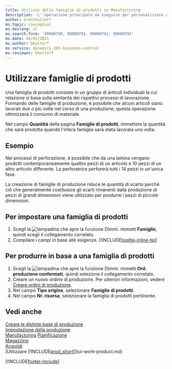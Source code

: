 ```yaml
---
title: Utilizzo delle famiglie di prodotti in Manufacturing
description: 'L''operazione principale da eseguire per personalizzare un calendario di base per la propria società, o per uno dei partner commerciali, è la modifica dello stato dei giorni lavorativi e non lavorativi.'
author: brentholtorf
ms.topic: conceptual
ms.devlang: al
ms.search.form: '99000790, 99000791, 99000792, 99000793'
ms.date: 04/01/2021
ms.author: bholtorf
ms.service: dynamics-365-business-central
ms.reviewer: bholtorf
---
```

# <a name="work-with-production-families"></a>Utilizzare famiglie di prodotti

Una famiglia di prodotti consiste in un gruppo di articoli individuali la cui relazione si basa sulla similarità dei rispettivi processi di lavorazione. Formando delle famiglie di produzione, è possibile che alcuni articoli siano lavorati due o più volte nel corso di una produzione; questa operazione ottimizzerà il consumo di materiale.

Nel campo **Quantità** della pagina **Famiglie di prodotti**, immettere la quantità che sarà prodotta quando l'intera famiglia sarà stata lavorata una volta.

## <a name="example"></a>Esempio

Nei processi di perforazione, è possibile che da una lamina vengano prodotti contemporaneamente quattro pezzi di un articolo e 10 pezzi di un altro articolo differente. La perforatrice perforerà tutti i 14 pezzi in un'unica fase.

La creazione di famiglie di produzione riduce le quantità di scarto perché ciò che generalmente costituisce gli scarti rimanenti dalla produzione di pezzi di grandi dimensioni viene utilizzato per produrre i pezzi di piccole dimensioni.

## <a name="to-set-up-a-production-family"></a>Per impostare una famiglia di prodotti

1. Scegli la ![lampadina che apre la funzione Dimmi.](media/ui-search/search_small.png "Informazioni sull'operazione che si desidera eseguire") immetti **Famiglie**, quindi scegli il collegamento correlato.
2. Compilare i campi in base alle esigenze. [!INCLUDE[tooltip-inline-tip](includes/tooltip-inline-tip_md.md)]

## <a name="to-produce-based-on-a-production-family"></a>Per produrre in base a una famiglia di prodotti

1. Scegli la ![lampadina che apre la funzione Dimmi.](media/ui-search/search_small.png "Informazioni sull'operazione che si desidera eseguire") immetti **Ord. produzione confermati**, quindi seleziona il collegamento correlato.
2. Creare un nuovo ordine di produzione. Per ulteriori informazioni, vedere [Creare ordini di produzione](production-how-to-create-production-orders.md).
3. Nel campo **Tipo origine**, selezionare **Famiglie di prodotti**.  
4. Nel campo **Nr. risorsa**, selezionare la famiglia di prodotti pertinente.

## <a name="see-also"></a>Vedi anche

[Creare le distinte base di produzione](production-how-to-create-production-boms.md)  
[Impostazione della produzione](production-configure-production-processes.md)  
[Manufacturing](production-manage-manufacturing.md)
[Pianificazione](production-planning.md)   
[Magazzino](inventory-manage-inventory.md)  
[Acquisti](purchasing-manage-purchasing.md)  
[Utilizzare [!INCLUDE[prod_short](includes/prod_short.md)]](ui-work-product.md)


[!INCLUDE[footer-include](includes/footer-banner.md)]
